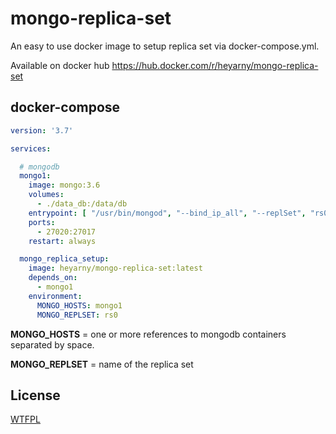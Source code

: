 # mongo-replica-set

An easy to use docker image to setup replica set via docker-compose.yml.

Available on docker hub https://hub.docker.com/r/heyarny/mongo-replica-set

## docker-compose


```yml
version: '3.7'

services:

  # mongodb
  mongo1:
    image: mongo:3.6
    volumes:
      - ./data_db:/data/db
    entrypoint: [ "/usr/bin/mongod", "--bind_ip_all", "--replSet", "rs0" ]
    ports:
      - 27020:27017
    restart: always

  mongo_replica_setup:
    image: heyarny/mongo-replica-set:latest
    depends_on:
      - mongo1
    environment:
      MONGO_HOSTS: mongo1
      MONGO_REPLSET: rs0

```

**MONGO_HOSTS** = one or more references to mongodb containers separated by space.

**MONGO_REPLSET** = name of the replica set

## License
[WTFPL](https://en.wikipedia.org/wiki/WTFPL)
